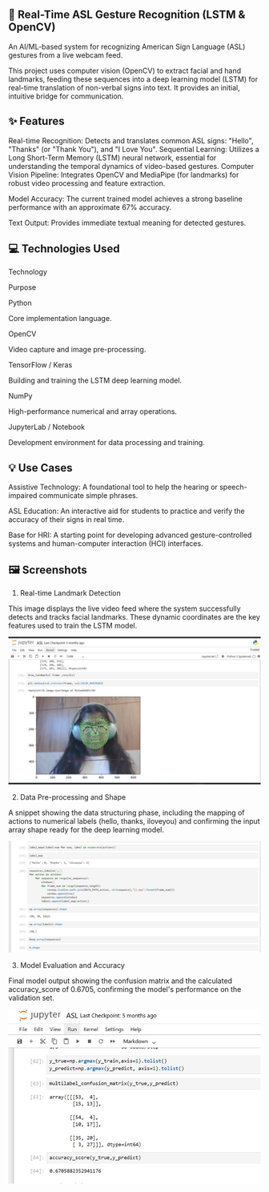 ## 🤟 Real-Time ASL Gesture Recognition (LSTM & OpenCV)

An AI/ML-based system for recognizing American Sign Language (ASL) gestures from a live webcam feed.

This project uses computer vision (OpenCV) to extract facial and hand landmarks, feeding these sequences into a deep learning model (LSTM) for real-time translation of non-verbal signs into text. It provides an initial, intuitive bridge for communication.

## ✨ Features

Real-time Recognition: Detects and translates common ASL signs: "Hello", "Thanks" (or "Thank You"), and "I Love You".
Sequential Learning: Utilizes a Long Short-Term Memory (LSTM) neural network, essential for understanding the temporal dynamics of video-based gestures.
Computer Vision Pipeline: Integrates OpenCV and MediaPipe (for landmarks) for robust video processing and feature extraction.

Model Accuracy: The current trained model achieves a strong baseline performance with an approximate 67% accuracy.

Text Output: Provides immediate textual meaning for detected gestures.

## 💻 Technologies Used

Technology

Purpose

Python

Core implementation language.

OpenCV

Video capture and image pre-processing.

TensorFlow / Keras

Building and training the LSTM deep learning model.

NumPy

High-performance numerical and array operations.

JupyterLab / Notebook

Development environment for data processing and training.

## 💡 Use Cases

Assistive Technology: A foundational tool to help the hearing or speech-impaired communicate simple phrases.

ASL Education: An interactive aid for students to practice and verify the accuracy of their signs in real time.

Base for HRI: A starting point for developing advanced gesture-controlled systems and human-computer interaction (HCI) interfaces.

## 🖼️ Screenshots

1. Real-time Landmark Detection

This image displays the live video feed where the system successfully detects and tracks facial landmarks. These dynamic coordinates are the key features used to train the LSTM model.

![App Screenshot](./WhatsApp%20Image%202025-10-23%20at%2017.15.52_c24e6aba.jpg)

2. Data Pre-processing and Shape

A snippet showing the data structuring phase, including the mapping of actions to numerical labels (hello, thanks, iloveyou) and confirming the input array shape ready for the deep learning model.

![App Screenshot](./WhatsApp%20Image%202025-10-23%20at%2017.16.31_820e90f9.jpg)

3. Model Evaluation and Accuracy

Final model output showing the confusion matrix and the calculated accuracy_score of 0.6705, confirming the model's performance on the validation set.

![App Screenshot](./WhatsApp%20Image%202025-10-23%20at%2016.33.22_89650ad3.jpg)

